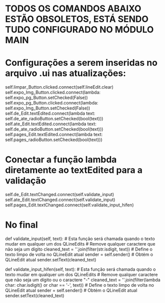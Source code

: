 # TODOS OS COMANDOS ABAIXO ESTÃO OBSOLETOS, ESTÁ SENDO TUDO CONFIGURADO NO MÓDULO MAIN


# Configurações a serem inseridas no arquivo .ui nas atualizações: #

self.limpar_Button.clicked.connect(self.lineEdit.clear)
self.expo_Img_Button.clicked.connect(lambda: self.expo_pg_Button.setChecked(False))
self.expo_pg_Button.clicked.connect(lambda: self.expo_Img_Button.setChecked(False))
self.de_Edit.textEdited.connect(lambda text: self.de_ate_radioButton.setChecked(bool(text)))
self.ate_Edit.textEdited.connect(lambda text: self.de_ate_radioButton.setChecked(bool(text)))
self.pages_Edit.textEdited.connect(lambda text: self.pages_radioButton.setChecked(bool(text)))
# Conectar a função lambda diretamente ao textEdited para a validação
self.de_Edit.textChanged.connect(self.validate_input)
self.ate_Edit.textChanged.connect(self.validate_input)
self.pages_Edit.textChanged.connect(self.validate_input_hifen)



# No final
def validate_input(self, text):
        # Esta função será chamada quando o texto mudar em qualquer um dos QLineEdits
        # Remove qualquer caractere que não seja um dígito
        cleaned_text = ''.join(filter(str.isdigit, text))
        # Define o texto limpo de volta no QLineEdit atual
        sender = self.sender()  # Obtém o QLineEdit atual
        sender.setText(cleaned_text)

def validate_input_hifen(self, text):
    # Esta função será chamada quando o texto mudar em qualquer um dos QLineEdits
    # Remove qualquer caractere que não seja um dígito ou o caractere "-"
    cleaned_text = ''.join(filter(lambda char: char.isdigit() or char == '-', text))
    # Define o texto limpo de volta no QLineEdit atual
    sender = self.sender()  # Obtém o QLineEdit atual
    sender.setText(cleaned_text)